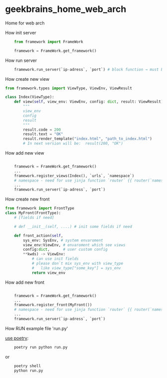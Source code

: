 # geekbrains_home_web_arch

Home for web arch

How init server

```python
    from framework import FrameWork

    framework = FrameWork.get_framework()
```

How run server

```python
    framework.run_server(`ip-adress`, `port`) # block function → must be last
```

How create new view

```python
from framework.types import ViewType, ViewEnv, ViewResult

class Index(ViewType):
    def view(self, view_env: ViewEnv, config: dict, result: ViewResult):
        """
        view_env
        config
        result
        """
        result.code = 200
        result.text = "OK"
        result.render_template("index.html", "path_to_index.html")
        # In next version will be:  result(200, "OK")
```

How add new view

```python

    framework = FrameWork.get_framework()
    ...
    framework.register_views(Index(), `urls`, `namespace`)
    # namespace - need for use jinja function `router` {{ router(`namespace`) }}
    ...
    framework.run_server(`ip-adress`, `port`)

```

How create new front

```python
from framework import FrontType
class MyFront(FrontType):
    # [fields if need]

    # def __init__(self, ....) # init some fields if need

    def front_action(self, 
        sys_env: SysEnv, # system envaroment 
        view_env:ViewEnv, # envaroment which see views 
        config:dict,      # user custom config 
        **kwds) -> ViewEnv:
            # can use init fields 
            # please don`t mix sys_env with view_type 
            #   like view_type["some_key"] = sys_env 
            return view_env
```

How add new front

```python

    framework = FrameWork.get_framework()
    ...
    framework.register_front(MyFront())
    # namespace - need for use jinja function `router` {{ router(`namespace`) }}
    ...
    framework.run_server(`ip-adress`, `port`)

```

How RUN example file 'run.py'

[use poetry](https://python-poetry.org):

```bash
    poetry run python run.py
```

or

```bash
    poetry shell
    python run.py
```
